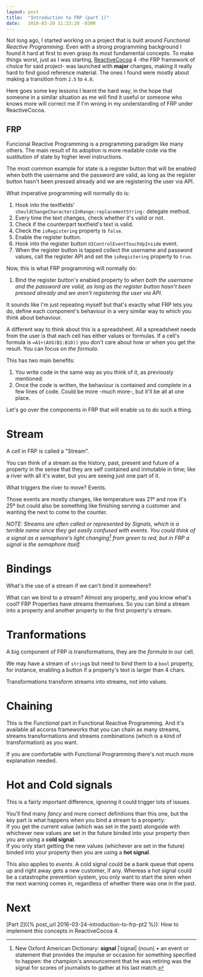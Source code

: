 ```yaml
---
layout: post
title:  "Introduction to FRP (part 1)"
date:   2016-03-20 11:33:20 -0300
---
```


Not long ago, I started working on a project that is built around _Functional Reactive Programming_. Even with a strong programming background I found it hard at first to even grasp its most fundamental concepts. To make things worst, just as I was starting, [ReactiveCocoa](https://github.com/ReactiveCocoa/ReactiveCocoa) 4 -the FRP framework of choice for said project- was launched with **major** changes, making it really hard to find good reference material. The ones I found were mostly about making a transition from `2.5` to `4.0`.

Here goes some key lessons I learnt the hard way, in the hope that someone in a similar situation as me will find it useful or someone who knows more will correct me if I'm wrong in my understanding of FRP under ReactiveCocoa.

## FRP
Funcional Reactive Programming is a programming paradigm like many others. The main result of its adoption is more readable code via the sustitution of state by higher level instructions.

The most common example for state is a register button that will be enabled when both the username and the password are valid, as long as the register button hasn't been pressed already and we are registering the user via API.

What imperative programming will normally do is:  
1. Hook into the textfields' `shouldChangeCharactersInRange:replacementString:` delegate method.  
2. Every time the text changes, check whether it's valid or not.  
3. Check if the counterpart textfield's text is valid.  
4. Check the `isRegistering` property is `false`.  
5. Enable the register button.  
6. Hook into the register button `UIControlEventTouchUpInside` event.  
7. When the register button is tapped collect the username and password values, call the register API and set the `isRegistering` property to `true`.

Now, this is what FRP programming will normally do:  
1. Bind the register button's enabled property to _when both the username and the password are valid, as long as the register button hasn't been pressed already and we aren't registering the user via API_.  

It sounds like I'm just repeating myself but that's exactly what FRP lets you do, define each component's behaviour in a very similar way to which you think about behaviour.

A different way to think about this is a spreadsheet. All a spreadsheet needs from the user is that each cell has either values or formulas. If a cell's formula is `=A1+(AVG(B1:B10))` you don't care about how or when you get the result. You can focus on _the formula_.

This has two main benefits:  
1. You write code in the same way as you think of it, as previously mentioned.  
2. Once the code is written, the behaviour is contained and complete in a few lines of code. Could be more -much more-, but it'll be all at one place.

Let's go over the components in FRP that will enable us to do such a thing.

# Stream
A _cell_ in FRP is called a "Stream".

You can think of a stream as the history, past, present and future of a property in the sense that they are self contained and inmutable in time; like a river with all it's water, but you are seeing just one part of it.

What triggers the river to move? Events.

Those events are mostly changes, like temperature was 21º and now it's 25º but could also be something like finishing serving a customer and wanting the next to come to the counter.

_NOTE: Streams are often called or represented by Signals, which is a terrible name since they get easily confused with events. You could think of a signal as a semaphore's light changing[^1] from green to red, but in FRP a signal is the semaphore itself._

# Bindings
What's the use of a stream if we can't bind it somewhere?

What can we bind to a stream? Almost any property, and you know what's cool? FRP Properties have streams themselves. So you can bind a stream into a property and another property to the first property's stream.

# Tranformations
A big component of FRP is transformations, they are the _formula_ in our cell.

We may have a stream of `string`s but need to bind them to a `bool` property, for instance, enabling a button if a property's text is larger than 4 chars.

Transformations transform streams into streams, not into values.

# Chaining
This is the _Functional_ part in Functional Reactive Programming. And it's available all accorss frameworks that you can chain as many streams, streams transformations and streams combinations (which is a kind of transformation) as you want.

If you are comfortable with Functional Programming there's not much more explanation needed.

# Hot and Cold signals
This is a fairly important difference, ignoring it could trigger lots of issues.

You'll find many _fancy_ and more correct definitions than this one, but the key part is what happens when you bind a stream to a property:  
If you get the current value (which was set in the past) alongside with whichever new values are set in the future binded into your property then you are using a **cold signal**.  
If you only start getting the new values (whichever are set in the future) binded into your property then you are using a **hot signal**.

This also applies to _events_. A cold signal could be a bank queue that opens up and right away gets a new customer, if any. Whereas a hot signal could be a catastrophe prevention system, you only want to start the siren when the next warning comes in, regardless of whether there was one in the past.

# Next
[Part 2]({% post_url 2016-03-24-introduction-to-frp-pt2 %}): How to implement this concepts in ReactiveCocoa 4.

[^1]: New Oxford American Dictionary: **signal** \|ˈsiɡnəl\| (noun) • an event or statement that provides the impulse or occasion for something specified to happen: the champion's announcement that he was retiring was the signal for scores of journalists to gather at his last match.




